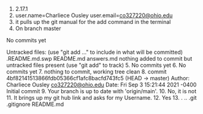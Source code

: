 1. 2.17.1
2. user.name=Charliece Ousley
user.email=co327220@ohio.edu
3. it pulls up the git manual for the add command in the terminal
4. On branch master

No commits yet

Untracked files:
(use "git add <file>..." to include in what will be committed)
.README.md.swp
README.md
answers.md
nothing added to commit but untracked files present (use "git add" to track)
5. No commits yet
6. No commits yet
7. nothing to commit, working tree clean
8. commit 4bf82141513866fdb05366cf1afc8bacfd743fc5 (HEAD -> master)
Author: Charliece Ousley <co327220@ohio.edu>
Date:   Fri Sep 3 15:21:44 2021 -0400
Initial commit
9. Your branch is up to date with 'origin/main'.
10. No, it is not
11. It brings up my git hub link and asks for my Username.
12. Yes
13. . .. .git .gitignore README.md
